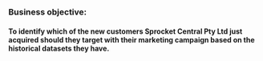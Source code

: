 ### Business objective:
#### To identify which of the new customers **Sprocket Central Pty Ltd** just acquired should they target with their marketing campaign based on the historical datasets they have.
